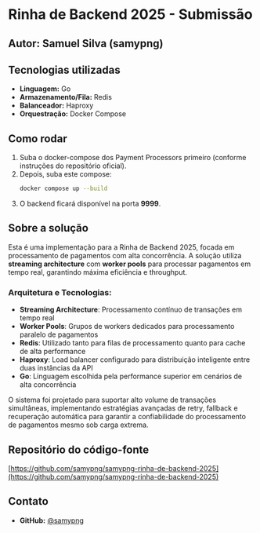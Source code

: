 # Rinha de Backend 2025 - Submissão

## Autor: Samuel Silva (samypng)

## Tecnologias utilizadas
- **Linguagem:** Go
- **Armazenamento/Fila:** Redis
- **Balanceador:** Haproxy
- **Orquestração:** Docker Compose

## Como rodar
1. Suba o docker-compose dos Payment Processors primeiro (conforme instruções do repositório oficial).
2. Depois, suba este compose:
   ```sh
   docker compose up --build
   ```
3. O backend ficará disponível na porta **9999**.

## Sobre a solução
Esta é uma implementação para a Rinha de Backend 2025, focada em processamento de pagamentos com alta concorrência. A solução utiliza **streaming architecture** com **worker pools** para processar pagamentos em tempo real, garantindo máxima eficiência e throughput.

### Arquitetura e Tecnologias:
- **Streaming Architecture**: Processamento contínuo de transações em tempo real
- **Worker Pools**: Grupos de workers dedicados para processamento paralelo de pagamentos
- **Redis**: Utilizado tanto para filas de processamento quanto para cache de alta performance
- **Haproxy**: Load balancer configurado para distribuição inteligente entre duas instâncias da API
- **Go**: Linguagem escolhida pela performance superior em cenários de alta concorrência

O sistema foi projetado para suportar alto volume de transações simultâneas, implementando estratégias avançadas de retry, fallback e recuperação automática para garantir a confiabilidade do processamento de pagamentos mesmo sob carga extrema.

## Repositório do código-fonte
[https://github.com/samypng/samypng-rinha-de-backend-2025](https://github.com/samypng/samypng-rinha-de-backend-2025)

## Contato
- **GitHub:** [@samypng](https://github.com/samypng)
